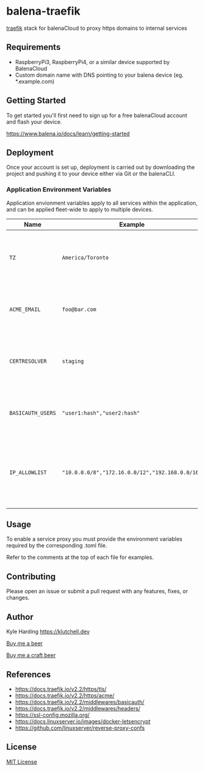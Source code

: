 # balena-traefik

[traefik](https://containo.us/traefik/) stack for balenaCloud to proxy https domains to internal services

## Requirements

- RaspberryPi3, RaspberryPi4, or a similar device supported by BalenaCloud
- Custom domain name with DNS pointing to your balena device (eg. *.example.com)

## Getting Started

To get started you'll first need to sign up for a free balenaCloud account and flash your device.

<https://www.balena.io/docs/learn/getting-started>

## Deployment

Once your account is set up, deployment is carried out by downloading the project and pushing it to your device either via Git or the balenaCLI.

### Application Environment Variables

Application envionment variables apply to all services within the application, and can be applied fleet-wide to apply to multiple devices.

|Name|Example|Purpose|
|---|---|---|
|`TZ`|`America/Toronto`|(optional) inform services of the [timezone](https://en.wikipedia.org/wiki/List_of_tz_database_time_zones) in your location|
|`ACME_EMAIL`|`foo@bar.com`|email address to use for LetsEncrypt ACME registration|
|`CERTRESOLVER`|`staging`|either set `staging` or `prod` for the LetsEncrypt certificate resolver URL|
|`BASICAUTH_USERS`|`"user1:hash","user2:hash"`|(optional) use [htpasswd](https://www.web2generators.com/apache-tools/htpasswd-generator) to generate the credentials|
|`IP_ALLOWLIST`|`"10.0.0.0/8","172.16.0.0/12","192.168.0.0/16"`|(optional) this option sets the allowed IPs (or ranges of allowed IPs by using CIDR notation)|

## Usage

To enable a service proxy you must provide the environment variables required by the corresponding .toml file.

Refer to the comments at the top of each file for examples.

## Contributing

Please open an issue or submit a pull request with any features, fixes, or changes.

## Author

Kyle Harding <https://klutchell.dev>

[Buy me a beer](https://kyles-tip-jar.myshopify.com/cart/31356319498262:1?channel=buy_button)

[Buy me a craft beer](https://kyles-tip-jar.myshopify.com/cart/31356317859862:1?channel=buy_button)

## References

- <https://docs.traefik.io/v2.2/https/tls/>
- <https://docs.traefik.io/v2.2/https/acme/>
- <https://docs.traefik.io/v2.2/middlewares/basicauth/>
- <https://docs.traefik.io/v2.2/middlewares/headers/>
- <https://ssl-config.mozilla.org/>
- <https://docs.linuxserver.io/images/docker-letsencrypt>
- <https://github.com/linuxserver/reverse-proxy-confs>

## License

[MIT License](./LICENSE)
